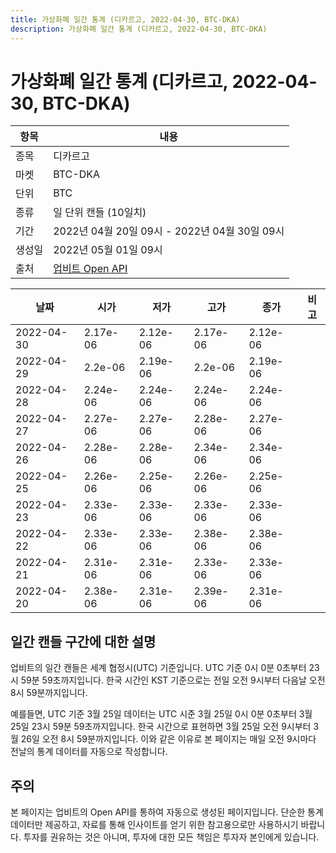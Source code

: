 ```yaml
---
title: 가상화폐 일간 통계 (디카르고, 2022-04-30, BTC-DKA)
description: 가상화폐 일간 통계 (디카르고, 2022-04-30, BTC-DKA)
---
```



가상화폐 일간 통계 (디카르고, 2022-04-30, BTC-DKA)
===

|항목|내용|
|--|--|
|종목|디카르고|
|마켓|BTC-DKA|
|단위|BTC|
|종류|일 단위 캔들 (10일치)|
|기간|2022년 04월 20일 09시 - 2022년 04월 30일 09시|
|생성일|2022년 05월 01일 09시|
|출처|[업비트 Open API](https://docs.upbit.com)|


|날짜|시가|저가|고가|종가|비고|
|--|--|--|--|--|--|
|2022-04-30|2.17e-06|2.12e-06|2.17e-06|2.12e-06|    |
|2022-04-29|2.2e-06|2.19e-06|2.2e-06|2.19e-06|    |
|2022-04-28|2.24e-06|2.24e-06|2.24e-06|2.24e-06|    |
|2022-04-27|2.27e-06|2.27e-06|2.28e-06|2.27e-06|    |
|2022-04-26|2.28e-06|2.28e-06|2.34e-06|2.34e-06|    |
|2022-04-25|2.26e-06|2.25e-06|2.26e-06|2.25e-06|    |
|2022-04-23|2.33e-06|2.33e-06|2.33e-06|2.33e-06|    |
|2022-04-22|2.33e-06|2.33e-06|2.38e-06|2.38e-06|    |
|2022-04-21|2.31e-06|2.31e-06|2.33e-06|2.33e-06|    |
|2022-04-20|2.38e-06|2.31e-06|2.39e-06|2.31e-06|    |


일간 캔들 구간에 대한 설명
---


업비트의 일간 캔들은 세계 협정시(UTC) 기준입니다. 
UTC 기준 0시 0분 0초부터 23시 59분 59초까지입니다. 
한국 시간인 KST 기준으로는 전일 오전 9시부터 다음날 오전 8시 59분까지입니다. 


예를들면, UTC 기준 3월 25일 데이터는 UTC 시준 3월 25일 0시 0분 0초부터 3월 25일 23시 59분 59초까지입니다. 
한국 시간으로 표현하면 3월 25일 오전 9시부터 3월 26일 오전 8시 59분까지입니다. 
이와 같은 이유로 본 페이지는 매일 오전 9시마다 전날의 통계 데이터를 자동으로 작성합니다. 


주의
---


본 페이지는 업비트의 Open API를 통하여 자동으로 생성된 페이지입니다. 
단순한 통계 데이터만 제공하고, 자료를 통해 인사이트를 얻기 위한 참고용으로만 사용하시기 바랍니다. 
투자를 권유하는 것은 아니며, 투자에 대한 모든 책임은 투자자 본인에게 있습니다. 
